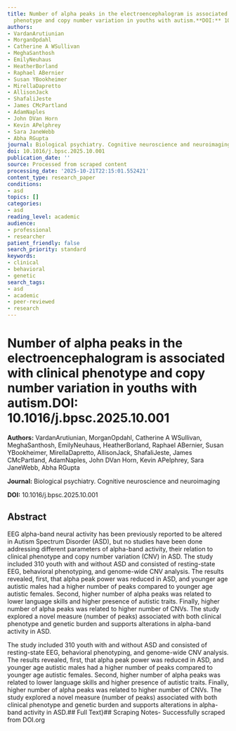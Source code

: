 ```yaml
---
title: Number of alpha peaks in the electroencephalogram is associated with clinical
  phenotype and copy number variation in youths with autism.**DOI:** 10.1016/j.bpsc.2025.10.001
authors:
- VardanArutiunian
- MorganOpdahl
- Catherine A WSullivan
- MeghaSanthosh
- EmilyNeuhaus
- HeatherBorland
- Raphael ABernier
- Susan YBookheimer
- MirellaDapretto
- AllisonJack
- ShafaliJeste
- James CMcPartland
- AdamNaples
- John DVan Horn
- Kevin APelphrey
- Sara JaneWebb
- Abha RGupta
journal: Biological psychiatry. Cognitive neuroscience and neuroimaging
doi: 10.1016/j.bpsc.2025.10.001
publication_date: ''
source: Processed from scraped content
processing_date: '2025-10-21T22:15:01.552421'
content_type: research_paper
conditions:
- asd
topics: []
categories:
- asd
reading_level: academic
audience:
- professional
- researcher
patient_friendly: false
search_priority: standard
keywords:
- clinical
- behavioral
- genetic
search_tags:
- asd
- academic
- peer-reviewed
- research
---
```


# Number of alpha peaks in the electroencephalogram is associated with clinical phenotype and copy number variation in youths with autism.**DOI:** 10.1016/j.bpsc.2025.10.001

**Authors:** VardanArutiunian, MorganOpdahl, Catherine A WSullivan, MeghaSanthosh, EmilyNeuhaus, HeatherBorland, Raphael ABernier, Susan YBookheimer, MirellaDapretto, AllisonJack, ShafaliJeste, James CMcPartland, AdamNaples, John DVan Horn, Kevin APelphrey, Sara JaneWebb, Abha RGupta

**Journal:** Biological psychiatry. Cognitive neuroscience and neuroimaging

**DOI:** 10.1016/j.bpsc.2025.10.001

## Abstract

EEG alpha-band neural activity has been previously reported to be altered in Autism Spectrum Disorder (ASD), but no studies have been done addressing different parameters of alpha-band activity, their relation to clinical phenotype and copy number variation (CNV) in ASD.
The study included 310 youth with and without ASD and consisted of resting-state EEG, behavioral phenotyping, and genome-wide CNV analysis.
The results revealed, first, that alpha peak power was reduced in ASD, and younger age autistic males had a higher number of peaks compared to younger age autistic females. Second, higher number of alpha peaks was related to lower language skills and higher presence of autistic traits. Finally, higher number of alpha peaks was related to higher number of CNVs.
The study explored a novel measure (number of peaks) associated with both clinical phenotype and genetic burden and supports alterations in alpha-band activity in ASD.

The study included 310 youth with and without ASD and consisted of resting-state EEG, behavioral phenotyping, and genome-wide CNV analysis.
The results revealed, first, that alpha peak power was reduced in ASD, and younger age autistic males had a higher number of peaks compared to younger age autistic females. Second, higher number of alpha peaks was related to lower language skills and higher presence of autistic traits. Finally, higher number of alpha peaks was related to higher number of CNVs.
The study explored a novel measure (number of peaks) associated with both clinical phenotype and genetic burden and supports alterations in alpha-band activity in ASD.## Full Text}## Scraping Notes- Successfully scraped from DOI.org